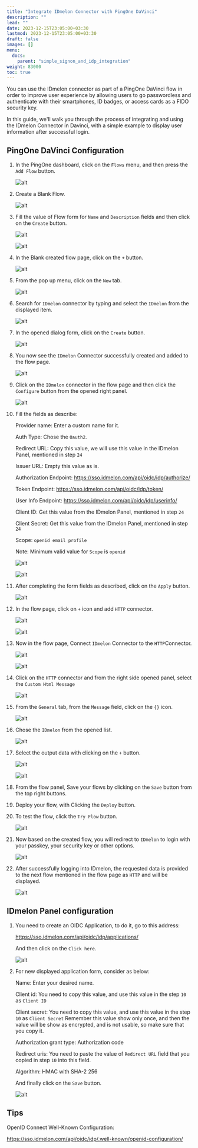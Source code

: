 ```yaml
---
title: "Integrate IDmelon Connector with PingOne DaVinci"
description: ""
lead: ""
date: 2023-12-15T23:05:00+03:30
lastmod: 2023-12-15T23:05:00+03:30
draft: false
images: []
menu:
  docs:
    parent: "simple_signon_and_idp_integration"
weight: 83000
toc: true
---
```


You can use the IDmelon connector as part of a PingOne DaVinci flow in order to improve user experience by allowing users to go passwordless and authenticate with their smartphones, ID badges, or access cards as a FIDO security key.  

In this guide, we'll walk you through the process of integrating and using the IDmelon Connector in Davinci, with a simple example to display user information after successful login.  

## PingOne DaVinci Configuration

1. In the PingOne dashboard, click on the `Flows` menu, and then press the `Add Flow` button.  

    ![alt](/images/vendor/davinci/01.png)

2. Create a Blank Flow.  

    ![alt](/images/vendor/davinci/02.png)

3. Fill the value of Flow form for `Name` and `Description` fields and then click on the `Create` button.  

    ![alt](/images/vendor/davinci/03.png)

    ![alt](/images/vendor/davinci/04.png)

4. In the Blank created flow page, click on the `+` button.  

    ![alt](/images/vendor/davinci/05.png)

5. From the pop up menu, click on the `New` tab.  

    ![alt](/images/vendor/davinci/06.png)

6. Search for `IDmelon` connector by typing and select the `IDmelon` from the displayed item.  

    ![alt](/images/vendor/davinci/07.png)

7. In the opened dialog form, click on the `Create` button.  

    ![alt](/images/vendor/davinci/08.png)

8. You now see  the `IDmelon` Connector successfully created and added to the flow page.  

    ![alt](/images/vendor/davinci/09.png)

9. Click on the `IDmelon` connector in the flow page and then click the `Configure` button from the opened right panel.  

    ![alt](/images/vendor/davinci/10.png)

10. Fill the fields as describe:  

    Provider name: Enter a custom name for it.  

    Auth Type: Chose the `Oauth2`.  

    Redirect URL: Copy this value, we will use this value in the IDmelon Panel, mentioned in step `24`  

    Issuer URL: Empty this value as is.  

    Authorization Endpoint: <https://sso.idmelon.com/api/oidc/idp/authorize/>  

    Token Endpoint: <https://sso.idmelon.com/api/oidc/idp/token/>  

    User Info Endpoint: <https://sso.idmelon.com/api/oidc/idp/userinfo/>  

    Client ID: Get this value from the IDmelon Panel, mentioned in step `24`  

    Client Secret: Get this value from the IDmelon Panel, mentioned in step `24`  

    Scope: `openid email profile`  

    Note: Minimum valid value for `Scope` is `openid`  

    ![alt](/images/vendor/davinci/11.png)

    ![alt](/images/vendor/davinci/12.png)

11. After completing the form fields as described, click on the `Apply` button.  

    ![alt](/images/vendor/davinci/13.png)

12. In the flow page, click on `+` icon and add `HTTP` connector.  

    ![alt](/images/vendor/davinci/14.png)

    ![alt](/images/vendor/davinci/15.png)

13. Now in the flow page, Connect `IDmelon` Connector  to the `HTTP`Connector.  

    ![alt](/images/vendor/davinci/16.png)

    ![alt](/images/vendor/davinci/17.png)

14. Click on the `HTTP` connector and from the right side opened panel, select the `Custom Html Message`  

    ![alt](/images/vendor/davinci/18.png)

15. From the `General` tab, from the `Message` field, click on the `{}` icon.  

    ![alt](/images/vendor/davinci/19.png)

16. Chose the `IDmelon` from the opened list.  

    ![alt](/images/vendor/davinci/20.png)

17. Select the output data with clicking on the `+`  button.  

    ![alt](/images/vendor/davinci/21.png)

    ![alt](/images/vendor/davinci/22.png)

18. From the flow panel, Save your flows by clicking on the `Save` button from the top right buttons.  

19. Deploy your flow, with Clicking the `Deploy` button.  

20. To test the flow, click the `Try Flow` button.  

    ![alt](/images/vendor/davinci/23.png)

21. Now based on the created flow, you will redirect to `IDmelon` to login with your passkey, your security key or other options.  

    ![alt](/images/vendor/davinci/24.png)

22. After successfully logging into IDmelon, the requested data is provided to the next flow mentioned in the flow page as `HTTP` and will be displayed.  

    ![alt](/images/vendor/davinci/25.png)

## IDmelon Panel configuration

1. You need to create an OIDC Application, to do it, go to this address:  

    <https://sso.idmelon.com/api/oidc/idp/applications/>

    And then click on the `Click here`.  

    ![alt](/images/vendor/davinci/26.png)

2. For new displayed application form, consider as below:  

    Name: Enter your desired name.  

    Client id: You need to copy this value, and use this value in the step `10` as `Client ID`  

    Client secret: You need to copy this value, and use this value in the step `10` as `Client Secret` Remember this value show only once, and then the value will be show as encrypted, and is not usable, so make sure that you copy it.  

    Authorization grant type: Authorization code  

    Redirect uris: You need to paste the value of `Redirect URL` field that you copied in step `10` into this field.  

    Algorithm: HMAC with SHA-2 256  

    And finally click on the `Save` button.  

    ![alt](/images/vendor/davinci/27.png)

## Tips

OpenID Connect Well-Known Configuration:  

<https://sso.idmelon.com/api/oidc/idp/.well-known/openid-configuration/>
